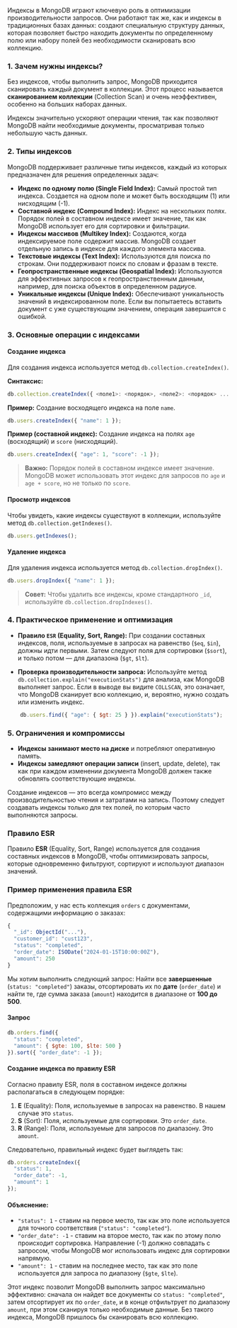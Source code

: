 Индексы в MongoDB играют ключевую роль в оптимизации производительности запросов. Они работают так же, как и индексы в традиционных базах данных: создают специальную структуру данных, которая позволяет быстро находить документы по определенному полю или набору полей без необходимости сканировать всю коллекцию.

### 1. Зачем нужны индексы?

Без индексов, чтобы выполнить запрос, MongoDB приходится сканировать каждый документ в коллекции. Этот процесс называется **сканированием коллекции** (Collection Scan) и очень неэффективен, особенно на больших наборах данных.

Индексы значительно ускоряют операции чтения, так как позволяют MongoDB найти необходимые документы, просматривая только небольшую часть данных.

### 2. Типы индексов

MongoDB поддерживает различные типы индексов, каждый из которых предназначен для решения определенных задач:

- **Индекс по одному полю (Single Field Index):** Самый простой тип индекса. Создается на одном поле и может быть восходящим (1) или нисходящим (-1).
- **Составной индекс (Compound Index):** Индекс на нескольких полях. Порядок полей в составном индексе имеет значение, так как MongoDB использует его для сортировки и фильтрации.
- **Индексы массивов (Multikey Index):** Создаются, когда индексируемое поле содержит массив. MongoDB создает отдельную запись в индексе для каждого элемента массива.
- **Текстовые индексы (Text Index):** Используются для поиска по строкам. Они поддерживают поиск по словам и фразам в тексте.
- **Геопространственные индексы (Geospatial Index):** Используются для эффективных запросов к геопространственным данным, например, для поиска объектов в определенном радиусе.
- **Уникальные индексы (Unique Index):** Обеспечивают уникальность значений в индексированном поле. Если вы попытаетесь вставить документ с уже существующим значением, операция завершится с ошибкой.

### 3. Основные операции с индексами

#### Создание индекса
Для создания индекса используется метод `db.collection.createIndex()`.

**Синтаксис:**
```js
db.collection.createIndex({ <поле1>: <порядок>, <поле2>: <порядок> ... });
```

**Пример:** Создание восходящего индекса на поле `name`.
```js
db.users.createIndex({ "name": 1 });
```

**Пример (составной индекс):** Создание индекса на полях `age` (восходящий) и `score` (нисходящий).
```js
db.users.createIndex({ "age": 1, "score": -1 });
```

> **Важно:** Порядок полей в составном индексе имеет значение. MongoDB может использовать этот индекс для запросов по `age` и `age + score`, но не только по `score`.

#### Просмотр индексов
Чтобы увидеть, какие индексы существуют в коллекции, используйте метод `db.collection.getIndexes()`.
```js
db.users.getIndexes();
```

#### Удаление индекса
Для удаления индекса используется метод `db.collection.dropIndex()`.
```js
db.users.dropIndex({ "name": 1 });
```

> **Совет:** Чтобы удалить все индексы, кроме стандартного `_id`, используйте `db.collection.dropIndexes()`.

### 4. Практическое применение и оптимизация

- **Правило `ESR` (Equality, Sort, Range):** При создании составных индексов, поля, используемые в запросах на равенство (`$eq`, `$in`), должны идти первыми. Затем следуют поля для сортировки (`$sort`), и только потом — для диапазона (`$gt`, `$lt`).
    
- **Проверка производительности запроса:** Используйте метод `db.collection.explain("executionStats")` для анализа, как MongoDB выполняет запрос. Если в выводе вы видите `COLLSCAN`, это означает, что MongoDB сканирует всю коллекцию, и, вероятно, нужно создать или изменить индекс.
        
```js
    db.users.find({ "age": { $gt: 25 } }).explain("executionStats");
```
    

### 5. Ограничения и компромиссы

- **Индексы занимают место на диске** и потребляют оперативную память.    
- **Индексы замедляют операции записи** (insert, update, delete), так как при каждом изменении документа MongoDB должен также обновлять соответствующие индексы.
    
Создание индексов — это всегда компромисс между производительностью чтения и затратами на запись. Поэтому следует создавать индексы только для тех полей, по которым часто выполняются запросы.


### Правило ESR
Правило **ESR** (Equality, Sort, Range) используется для создания составных индексов в MongoDB, чтобы оптимизировать запросы, которые одновременно фильтруют, сортируют и используют диапазон значений.

### Пример применения правила ESR

Предположим, у нас есть коллекция `orders` с документами, содержащими информацию о заказах:

```js
{
  "_id": ObjectId("..."),
  "customer_id": "cust123",
  "status": "completed",
  "order_date": ISODate("2024-01-15T10:00:00Z"),
  "amount": 250
}
```

Мы хотим выполнить следующий запрос: Найти все **завершенные** (`status: "completed"`) заказы, отсортировать их по **дате** (`order_date`) и найти те, где сумма заказа (`amount`) находится в диапазоне от **100 до 500**.

#### Запрос
```js
db.orders.find({
  "status": "completed",
  "amount": { $gte: 100, $lte: 500 }
}).sort({ "order_date": -1 });
```

#### Создание индекса по правилу ESR
Согласно правилу ESR, поля в составном индексе должны располагаться в следующем порядке:
1. **E** (Equality): Поля, используемые в запросах на равенство. В нашем случае это `status`.
2. **S** (Sort): Поля, используемые для сортировки. Это `order_date`.
3. **R** (Range): Поля, используемые для запросов по диапазону. Это `amount`.
    
Следовательно, правильный индекс будет выглядеть так:
```js
db.orders.createIndex({
  "status": 1,
  "order_date": -1,
  "amount": 1
});
```

#### Объяснение:
- `"status": 1` - ставим на первое место, так как это поле используется для точного соответствия (`"status": "completed"`).
- `"order_date": -1` - ставим на второе место, так как по этому полю происходит сортировка. Направление (-1) должно совпадать с запросом, чтобы MongoDB мог использовать индекс для сортировки напрямую.
- `"amount": 1` - ставим на последнее место, так как это поле используется для запроса по диапазону (`$gte`, `$lte`).
    
Этот индекс позволит MongoDB выполнить запрос максимально эффективно: сначала он найдет все документы со `status: "completed"`, затем отсортирует их по `order_date`, и в конце отфильтрует по диапазону `amount`, при этом сканируя только необходимые данные. Без такого индекса, MongoDB пришлось бы сканировать всю коллекцию.